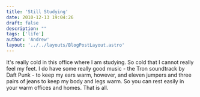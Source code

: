 ```yaml
---
title: 'Still Studying'
date: 2010-12-13 19:04:26
draft: false
description: ""
tags: ['life']
author: 'Andrew'
layout: '../../layouts/BlogPostLayout.astro'
---
```


It's really cold in this office where I am studying. So cold that I cannot really feel my feet. I do have some really good music - the Tron soundtrack by Daft Punk - to keep my ears warm, however, and eleven jumpers and three pairs of jeans to keep my body and legs warm. So you can rest easily in your warm offices and homes. That is all.
